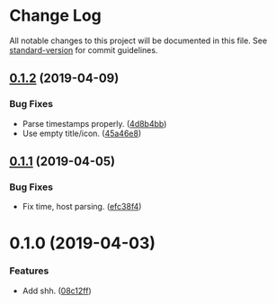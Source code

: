 # Change Log

All notable changes to this project will be documented in this file. See [standard-version](https://github.com/conventional-changelog/standard-version) for commit guidelines.

## [0.1.2](https://github.com/darkobits/shh/compare/v0.1.1...v0.1.2) (2019-04-09)


### Bug Fixes

* Parse timestamps properly. ([4d8b4bb](https://github.com/darkobits/shh/commit/4d8b4bb))
* Use empty title/icon. ([45a46e8](https://github.com/darkobits/shh/commit/45a46e8))



## [0.1.1](https://github.com/darkobits/shh/compare/v0.1.0...v0.1.1) (2019-04-05)


### Bug Fixes

* Fix time, host parsing. ([efc38f4](https://github.com/darkobits/shh/commit/efc38f4))



# 0.1.0 (2019-04-03)


### Features

* Add shh. ([08c12ff](https://github.com/darkobits/shh/commit/08c12ff))
